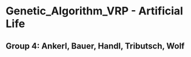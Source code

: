 # Genetic_Algorithm_VRP - Artificial Life  
  
## Group 4: Ankerl, Bauer, Handl, Tributsch, Wolf  

